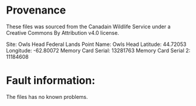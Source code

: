# Provenance

These files was sourced from the Canadain Wildlife Service under a
Creative Commons By Attribution v4.0 license.

Site: Owls Head Federal Lands
Point Name: Owls Head
Latitude: 44.72053
Longitude: -62.80072
Memory Card Serial: 13281763
Memory Card Serial 2: 11184608

# Fault information:

The files has no known problems.
